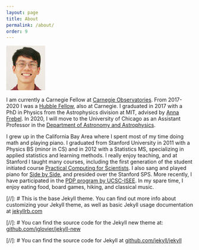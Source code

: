 ```yaml
---
layout: page
title: About
permalink: /about/
order: 9
---
```


![Alex Ji](/img/alexji.jpg)

I am currently a Carnegie Fellow at [Carnegie Observatories](http://obs.carnegiescience.edu/).
From 2017-2020 I was a [Hubble Fellow](http://www.stsci.edu/institute/smo/fellowships/hubble), also at Carnegie.
I graduated in 2017 with a PhD in Physics from the Astrophysics division at MIT, advised by [Anna Frebel](http://web.mit.edu/physics/people/faculty/frebel_anna.html).
In 2020, I will move to the University of Chicago as an Assistant Professor in the [Department of Astronomy and Astrophysics](https://astrophysics.uchicago.edu/).

I grew up in the California Bay Area where I spent most of my time doing math and playing piano. 
I graduated from Stanford University in 2011 with a Physics BS (minor in CS) and in 2012 with a Statistics MS, specializing in applied statistics and learning methods.
I really enjoy teaching, and at Stanford I taught many courses, including the first generation of the student initiated course [Practical Computing for Scientists](https://web.stanford.edu/class/physics91SI/). 
I also sang and played piano for [Side by Side](http://sidebyside.stanford.edu/), and presided over the Stanford SPS.
More recently, I have participated in the [PDP program by UCSC-ISEE](https://isee.ucsc.edu/programs/pdp/index.html).
In my spare time, I enjoy eating food, board games, hiking, and classical music.


[//]: # This is the base Jekyll theme. You can find out more info about customizing your Jekyll theme, as well as basic Jekyll usage documentation at [jekyllrb.com](http://jekyllrb.com/)

[//]: # You can find the source code for the Jekyll new theme at: [github.com/jglovier/jekyll-new](https://github.com/jglovier/jekyll-new)

[//]: # You can find the source code for Jekyll at [github.com/jekyll/jekyll](https://github.com/jekyll/jekyll)
